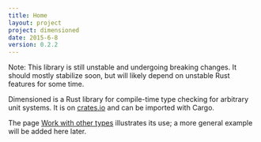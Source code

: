 ```yaml
---
title: Home
layout: project
project: dimensioned
date: 2015-6-8
version: 0.2.2
---
```


Note: This library is still unstable and undergoing breaking changes. It should mostly stabilize soon, but will likely depend on unstable Rust features for some time.


Dimensioned is a Rust library for compile-time type checking for arbitrary unit
systems. It is on [crates.io](https://crates.io/crates/dimensioned) and can be imported
with Cargo.

The page [Work with other types](with-others.html) illustrates its use; a more general
example will be added here later.
